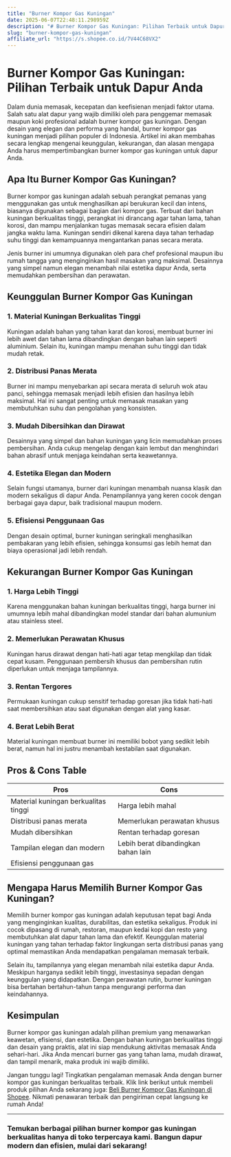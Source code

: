 ```yaml
---
title: "Burner Kompor Gas Kuningan"
date: 2025-06-07T22:48:11.298959Z
description: "# Burner Kompor Gas Kuningan: Pilihan Terbaik untuk Dapur Anda..."
slug: "burner-kompor-gas-kuningan"
affiliate_url: "https://s.shopee.co.id/7V44C68VX2"
---
```

# Burner Kompor Gas Kuningan: Pilihan Terbaik untuk Dapur Anda

Dalam dunia memasak, kecepatan dan keefisienan menjadi faktor utama. Salah satu alat dapur yang wajib dimiliki oleh para penggemar memasak maupun koki profesional adalah burner kompor gas kuningan. Dengan desain yang elegan dan performa yang handal, burner kompor gas kuningan menjadi pilihan populer di Indonesia. Artikel ini akan membahas secara lengkap mengenai keunggulan, kekurangan, dan alasan mengapa Anda harus mempertimbangkan burner kompor gas kuningan untuk dapur Anda.

## Apa Itu Burner Kompor Gas Kuningan?

Burner kompor gas kuningan adalah sebuah perangkat pemanas yang menggunakan gas untuk menghasilkan api berukuran kecil dan intens, biasanya digunakan sebagai bagian dari kompor gas. Terbuat dari bahan kuningan berkualitas tinggi, perangkat ini dirancang agar tahan lama, tahan korosi, dan mampu menjalankan tugas memasak secara efisien dalam jangka waktu lama. Kuningan sendiri dikenal karena daya tahan terhadap suhu tinggi dan kemampuannya mengantarkan panas secara merata.

Jenis burner ini umumnya digunakan oleh para chef profesional maupun ibu rumah tangga yang menginginkan hasil masakan yang maksimal. Desainnya yang simpel namun elegan menambah nilai estetika dapur Anda, serta memudahkan pembersihan dan perawatan.

## Keunggulan Burner Kompor Gas Kuningan

### 1. Material Kuningan Berkualitas Tinggi
Kuningan adalah bahan yang tahan karat dan korosi, membuat burner ini lebih awet dan tahan lama dibandingkan dengan bahan lain seperti aluminium. Selain itu, kuningan mampu menahan suhu tinggi dan tidak mudah retak.

### 2. Distribusi Panas Merata
Burner ini mampu menyebarkan api secara merata di seluruh wok atau panci, sehingga memasak menjadi lebih efisien dan hasilnya lebih maksimal. Hal ini sangat penting untuk memasak masakan yang membutuhkan suhu dan pengolahan yang konsisten.

### 3. Mudah Dibersihkan dan Dirawat
Desainnya yang simpel dan bahan kuningan yang licin memudahkan proses pembersihan. Anda cukup mengelap dengan kain lembut dan menghindari bahan abrasif untuk menjaga keindahan serta keawetannya.

### 4. Estetika Elegan dan Modern
Selain fungsi utamanya, burner dari kuningan menambah nuansa klasik dan modern sekaligus di dapur Anda. Penampilannya yang keren cocok dengan berbagai gaya dapur, baik tradisional maupun modern.

### 5. Efisiensi Penggunaan Gas
Dengan desain optimal, burner kuningan seringkali menghasilkan pembakaran yang lebih efisien, sehingga konsumsi gas lebih hemat dan biaya operasional jadi lebih rendah.

## Kekurangan Burner Kompor Gas Kuningan

### 1. Harga Lebih Tinggi
Karena menggunakan bahan kuningan berkualitas tinggi, harga burner ini umumnya lebih mahal dibandingkan model standar dari bahan alumunium atau stainless steel.

### 2. Memerlukan Perawatan Khusus
Kuningan harus dirawat dengan hati-hati agar tetap mengkilap dan tidak cepat kusam. Penggunaan pembersih khusus dan pembersihan rutin diperlukan untuk menjaga tampilannya.

### 3. Rentan Tergores
Permukaan kuningan cukup sensitif terhadap goresan jika tidak hati-hati saat membersihkan atau saat digunakan dengan alat yang kasar.

### 4. Berat Lebih Berat
Material kuningan membuat burner ini memiliki bobot yang sedikit lebih berat, namun hal ini justru menambah kestabilan saat digunakan.

## Pros & Cons Table

| **Pros**                         | **Cons**                                  |
|----------------------------------|-------------------------------------------|
| Material kuningan berkualitas tinggi | Harga lebih mahal                         |
| Distribusi panas merata         | Memerlukan perawatan khusus             |
| Mudah dibersihkan               | Rentan terhadap goresan                  |
| Tampilan elegan dan modern      | Lebih berat dibandingkan bahan lain     |
| Efisiensi penggunaan gas        |                                           |

## Mengapa Harus Memilih Burner Kompor Gas Kuningan?

Memilih burner kompor gas kuningan adalah keputusan tepat bagi Anda yang menginginkan kualitas, durabilitas, dan estetika sekaligus. Produk ini cocok dipasang di rumah, restoran, maupun kedai kopi dan resto yang membutuhkan alat dapur tahan lama dan efektif. Keunggulan material kuningan yang tahan terhadap faktor lingkungan serta distribusi panas yang optimal memastikan Anda mendapatkan pengalaman memasak terbaik.

Selain itu, tampilannya yang elegan menambah nilai estetika dapur Anda. Meskipun harganya sedikit lebih tinggi, investasinya sepadan dengan keunggulan yang didapatkan. Dengan perawatan rutin, burner kuningan bisa bertahan bertahun-tahun tanpa mengurangi performa dan keindahannya.

## Kesimpulan

Burner kompor gas kuningan adalah pilihan premium yang menawarkan keawetan, efisiensi, dan estetika. Dengan bahan kuningan berkualitas tinggi dan desain yang praktis, alat ini siap mendukung aktivitas memasak Anda sehari-hari. Jika Anda mencari burner gas yang tahan lama, mudah dirawat, dan tampil menarik, maka produk ini wajib dimiliki.

Jangan tunggu lagi! Tingkatkan pengalaman memasak Anda dengan burner kompor gas kuningan berkualitas terbaik. Klik link berikut untuk membeli produk pilihan Anda sekarang juga: [Beli Burner Kompor Gas Kuningan di Shopee](https://s.shopee.co.id/7V44C68VX2). Nikmati penawaran terbaik dan pengiriman cepat langsung ke rumah Anda!

---

### Temukan berbagai pilihan burner kompor gas kuningan berkualitas hanya di toko terpercaya kami. Bangun dapur modern dan efisien, mulai dari sekarang!